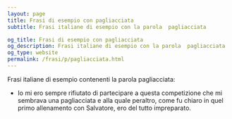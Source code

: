 ```yaml
---
layout: page
title: Frasi di esempio con pagliacciata 
subtitle: Frasi italiane di esempio con la parola  pagliacciata

og_title: Frasi di esempio con pagliacciata 
og_description: Frasi italiane di esempio con la parola  pagliacciata
og_type: website
permalink: /frasi/p/pagliacciata.html
---
```


Frasi italiane di esempio contenenti la parola pagliacciata:


- Io mi ero sempre rifiutato di partecipare a questa competizione che mi sembrava una pagliacciata e alla quale peraltro, come fu chiaro in quel primo allenamento con Salvatore, ero del tutto impreparato.
